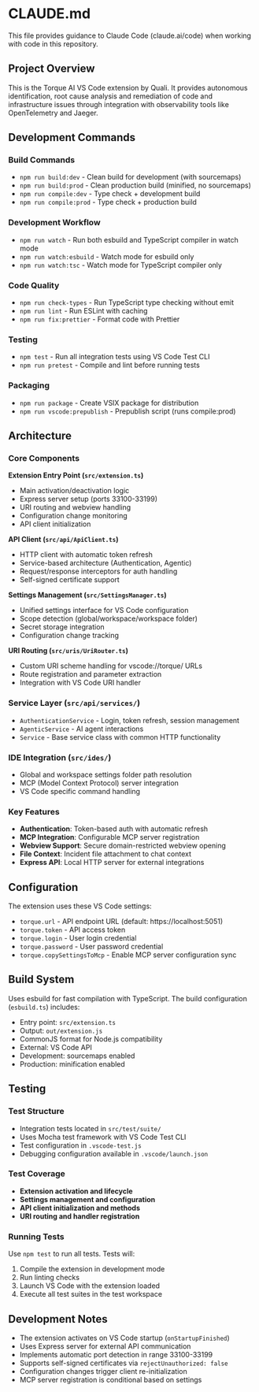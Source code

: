 # CLAUDE.md

This file provides guidance to Claude Code (claude.ai/code) when working with code in this repository.

## Project Overview

This is the Torque AI VS Code extension by Quali. It provides autonomous identification, root cause analysis and remediation of code and infrastructure issues through integration with observability tools like OpenTelemetry and Jaeger.

## Development Commands

### Build Commands

- `npm run build:dev` - Clean build for development (with sourcemaps)
- `npm run build:prod` - Clean production build (minified, no sourcemaps)
- `npm run compile:dev` - Type check + development build
- `npm run compile:prod` - Type check + production build

### Development Workflow

- `npm run watch` - Run both esbuild and TypeScript compiler in watch mode
- `npm run watch:esbuild` - Watch mode for esbuild only
- `npm run watch:tsc` - Watch mode for TypeScript compiler only

### Code Quality

- `npm run check-types` - Run TypeScript type checking without emit
- `npm run lint` - Run ESLint with caching
- `npm run fix:prettier` - Format code with Prettier

### Testing

- `npm test` - Run all integration tests using VS Code Test CLI
- `npm run pretest` - Compile and lint before running tests

### Packaging

- `npm run package` - Create VSIX package for distribution
- `npm run vscode:prepublish` - Prepublish script (runs compile:prod)

## Architecture

### Core Components

**Extension Entry Point (`src/extension.ts`)**

- Main activation/deactivation logic
- Express server setup (ports 33100-33199)
- URI routing and webview handling
- Configuration change monitoring
- API client initialization

**API Client (`src/api/ApiClient.ts`)**

- HTTP client with automatic token refresh
- Service-based architecture (Authentication, Agentic)
- Request/response interceptors for auth handling
- Self-signed certificate support

**Settings Management (`src/SettingsManager.ts`)**

- Unified settings interface for VS Code configuration
- Scope detection (global/workspace/workspace folder)
- Secret storage integration
- Configuration change tracking

**URI Routing (`src/uris/UriRouter.ts`)**

- Custom URI scheme handling for vscode://torque/ URLs
- Route registration and parameter extraction
- Integration with VS Code URI handler

### Service Layer (`src/api/services/`)

- `AuthenticationService` - Login, token refresh, session management
- `AgenticService` - AI agent interactions
- `Service` - Base service class with common HTTP functionality

### IDE Integration (`src/ides/`)

- Global and workspace settings folder path resolution
- MCP (Model Context Protocol) server integration
- VS Code specific command handling

### Key Features

- **Authentication**: Token-based auth with automatic refresh
- **MCP Integration**: Configurable MCP server registration
- **Webview Support**: Secure domain-restricted webview opening
- **File Context**: Incident file attachment to chat context
- **Express API**: Local HTTP server for external integrations

## Configuration

The extension uses these VS Code settings:

- `torque.url` - API endpoint URL (default: https://localhost:5051)
- `torque.token` - API access token
- `torque.login` - User login credential
- `torque.password` - User password credential
- `torque.copySettingsToMcp` - Enable MCP server configuration sync

## Build System

Uses esbuild for fast compilation with TypeScript. The build configuration (`esbuild.ts`) includes:

- Entry point: `src/extension.ts`
- Output: `out/extension.js`
- CommonJS format for Node.js compatibility
- External: VS Code API
- Development: sourcemaps enabled
- Production: minification enabled

## Testing

### Test Structure

- Integration tests located in `src/test/suite/`
- Uses Mocha test framework with VS Code Test CLI
- Test configuration in `.vscode-test.js`
- Debugging configuration available in `.vscode/launch.json`

### Test Coverage

- **Extension activation and lifecycle**
- **Settings management and configuration**
- **API client initialization and methods**
- **URI routing and handler registration**

### Running Tests

Use `npm test` to run all tests. Tests will:

1. Compile the extension in development mode
2. Run linting checks
3. Launch VS Code with the extension loaded
4. Execute all test suites in the test workspace

## Development Notes

- The extension activates on VS Code startup (`onStartupFinished`)
- Uses Express server for external API communication
- Implements automatic port detection in range 33100-33199
- Supports self-signed certificates via `rejectUnauthorized: false`
- Configuration changes trigger client re-initialization
- MCP server registration is conditional based on settings
